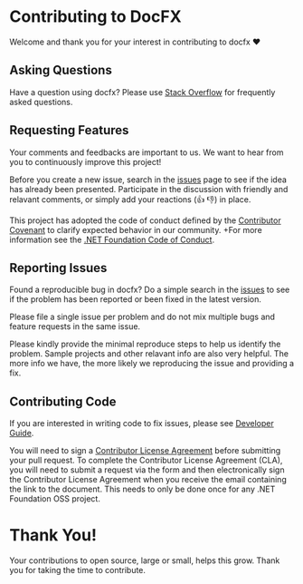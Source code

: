 # Contributing to DocFX

Welcome and thank you for your interest in contributing to docfx ❤️

## Asking Questions

Have a question using docfx? Please use [Stack Overflow](https://stackoverflow.com/questions/tagged/docfx) for frequently asked questions.

## Requesting Features

Your comments and feedbacks are important to us. We want to hear from you to continuously improve this project!

Before you create a new issue, search in the [issues](https://github.com/dotnet/docfx/issues) page to see if the idea has already been presented. Participate in the discussion with friendly and relavant comments, or simply add your reactions (👍 👎) in place. 

This project has adopted the code of conduct defined by the [Contributor Covenant](http://contributor-covenant.org/) to clarify expected behavior in our community.
+For more information see the [.NET Foundation Code of Conduct](http://www.dotnetfoundation.org/code-of-conduct).

## Reporting Issues

Found a reproducible bug in docfx? Do a simple search in the [issues](https://github.com/dotnet/docfx/issues) to see if the problem has been reported or been fixed in the latest version.

Please file a single issue per problem and do not mix multiple bugs and feature requests in the same issue.

Please kindly provide the minimal reproduce steps to help us identify the problem. Sample projects and other relavant info are also very helpful. The more info we have, the more likely we reproducing the issue and providing a fix.

## Contributing Code

If you are interested in writing code to fix issues, please see [Developer Guide](../docs/developer-guide.md).

You will need to sign a [Contributor License Agreement](https://cla.dotnetfoundation.org/) before submitting your pull request. To complete the Contributor License Agreement (CLA), you will need to submit a request via the form and then electronically sign the Contributor License Agreement when you receive the email containing the link to the document. This needs to only be done once for any .NET Foundation OSS project.

# Thank You!

Your contributions to open source, large or small, helps this grow. Thank you for taking the time to contribute.
